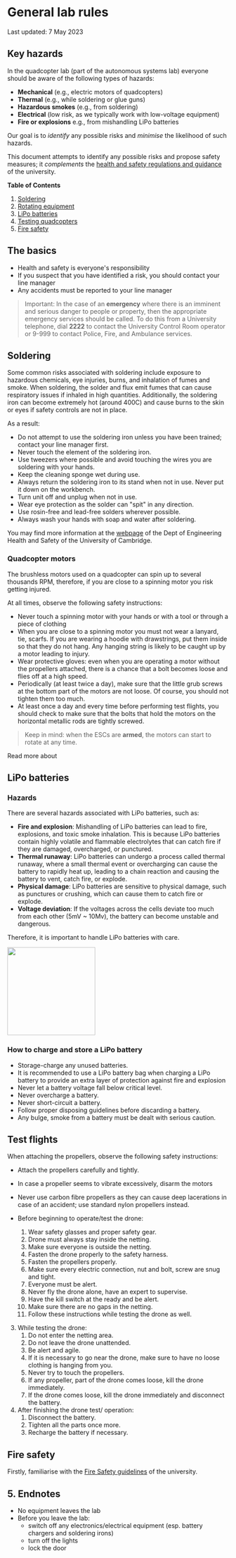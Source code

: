 # General lab rules

Last updated: 7 May 2023

## Key hazards

In the quadcopter lab (part of the autonomous systems lab) everyone should be aware of the following types of hazards:

- **Mechanical** (e.g., electric motors of quadcopters)
- **Thermal** (e.g., while soldering or glue guns)
- **Hazardous smokes** (e.g., from soldering)
- **Electrical** (low risk, as we typically work with low-voltage equipment)
- **Fire or explosions** e.g., from mishandling LiPo batteries

Our goal is to *identify* any possible risks and *minimise* the likelihood of such hazards.

This document attempts to identify any possible risks and propose safety measures; it *complements* the [health and safety regulations and guidance](https://www.qub.ac.uk/directorates/EstatesDirectorate/UniversitySafetyService/HealthandSafetyPoliciesandGuidance/) of the university.

**Table of Contents**

1. [Soldering](#soldering)
2. [Rotating equipment](#rotating-equipment)
3. [LiPo batteries](#lipo-batteries)
4. [Testing quadcopters](#testing-quadcopters)
5. [Fire safety](#fire-safety)


## The basics

- Health and safety is everyone's responsibility
- If you suspect that you have identified a risk, you should contact your line manager
- Any accidents must be reported to your line manager

> Important: In the case of an **emergency** where there is an imminent and serious danger to people or property, then the appropriate emergency services should be called. To do this from a University telephone, dial **2222** to contact the University Control Room operator or 9-999 to contact Police, Fire, and Ambulance services.


## Soldering 

Some common risks associated with soldering include exposure to hazardous chemicals, eye injuries, burns, and inhalation of fumes and smoke. When soldering, the solder and flux emit fumes that can cause respiratory issues if inhaled in high quantities. Additionally, the soldering iron can become extremely hot (around 400C) and cause burns to the skin or eyes if safety controls are not in place. 

As a result:

- Do not attempt to use the soldering iron unless you have been trained; contact your line manager first.
- Never touch the element of the soldering iron.
- Use tweezers where possible and avoid touching the wires you are soldering with your hands.
- Keep the cleaning sponge wet during use.
- Always return the soldering iron to its stand when not in use. Never put it down on the workbench.
- Turn unit off and unplug when not in use.
- Wear eye protection as the solder can "spit" in any direction.
- Use rosin-free and lead-free solders wherever possible.
- Always wash your hands with soap and water after soldering.

You may find more information at the [webpage](https://safety.eng.cam.ac.uk/safe-working/copy_of_soldering-safety) of the Dept of Engineering Health and Safety of the University of Cambridge.


### Quadcopter motors

The brushless motors used on a quadcopter can spin up to several thousands RPM, therefore, if you are close to a spinning motor you risk getting injured. 

At all times, observe the following safety instructions:

- Never touch a spinning motor with your hands or with a tool or through a piece of clothing
- When you are close to a spinning motor you must not wear a lanyard, tie, scarfs. If you are wearing a hoodie with drawstrings, put them inside so that they do not hang. Any hanging string is likely to be caught up by a motor leading to injury.
- Wear protective gloves: even when you are operating a motor without the propellers attached, there is a chance that a bolt becomes loose and flies off at a high speed.
- Periodically (at least twice a day), make sure that the little grub screws at the bottom part of the motors are not loose. Of course, you should not tighten them too much.
- At least once a day and every time before performing test flights, you should check to make sure that the bolts that hold the motors on the horizontal metallic rods are tightly screwed.

> Keep in mind: when the ESCs are **armed**, the motors can start to rotate at any time.

Read more about 



## LiPo batteries

### Hazards 

There are several hazards associated with LiPo batteries, such as:

- **Fire and explosion**: Mishandling of LiPo batteries can lead to fire, explosions, and toxic smoke inhalation. This is because LiPo batteries contain highly volatile and flammable electrolytes that can catch fire if they are damaged, overcharged, or punctured.
- **Thermal runaway**: LiPo batteries can undergo a process called thermal runaway, where a small thermal event or overcharging can cause the battery to rapidly heat up, leading to a chain reaction and causing the battery to vent, catch fire, or explode.
- **Physical damage**: LiPo batteries are sensitive to physical damage, such as punctures or crushing, which can cause them to catch fire or explode.
- **Voltage deviation**: If the voltages across the cells deviate too much from each other (5mV ~ 10Mv), the battery can become unstable and dangerous.

Therefore, it is important to handle LiPo batteries with care.

<img src="https://m.media-amazon.com/images/I/71o7wIMQmDL.jpg" width=200>


### How to charge and store a LiPo battery

- Storage-charge any unused batteries.
- It is recommended to use a LiPo battery bag when charging a LiPo battery to provide an extra layer of protection against fire and explosion
- Never let a battery voltage fall below critical level.
- Never overcharge a battery.
- Never short-circuit a battery.
- Follow proper disposing guidelines before discarding a battery.
- Any bulge, smoke from a battery must be dealt with serious caution.




## Test flights

When attaching the propellers, observe the following safety instructions:

- Attach the propellers carefully and tightly. 
- In case a propeller seems to vibrate excessively, disarm the motors
- Never use carbon fibre propellers as they can cause deep lacerations in case of an accident; use standard nylon propellers instead.

- Before beginning to operate/test the drone:
    1. Wear safety glasses and proper safety gear.
    2. Drone must always stay inside the netting.
    3. Make sure everyone is outside the netting.
    4. Fasten the drone properly to the safety harness.
    5. Fasten the propellers properly.
    6. Make sure every electric connection, nut and bolt, screw are snug and tight.
    7. Everyone must be alert.
    8. Never fly the drone alone, have an expert to supervise.
    9. Have the kill switch at the ready and be alert.
    10. Make sure there are no gaps in the netting.
    11. Follow these instructions while testing the drone as well.
3. While testing the drone:
    1. Do not enter the netting area.
    2. Do not leave the drone unattended.
    3. Be alert and agile.
    4. If it is necessary to go near the drone, make sure to have no loose clothing is hanging from you.
    5. Never try to touch the propellers.
    6. If any propeller, part of the drone comes loose, kill the drone immediately.
    7. If the drone comes loose, kill the drone immediately and disconnect the battery.
4. After finishing the drone test/ operation:
    1. Disconnect the battery.
    2. Tighten all the parts once more.
    3. Recharge the battery if necessary.








## Fire safety

Firstly, familiarise with the [Fire Safety guidelines](https://www.qub.ac.uk/directorates/EstatesDirectorate/Services/FireSafety/) of the university.



## 5. Endnotes

- No equipment leaves the lab
- Before you leave the lab:
  - switch off any electronics/electrical equipment (esp. battery chargers and soldering irons)
  - turn off the lights
  - lock the door

 